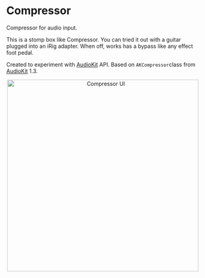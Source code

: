 # Compressor
Compressor for audio input.

This is a stomp box like Compressor. You can tried it out with a guitar plugged into an iRig adapter. When off, works has a bypass like any effect foot pedal.

Created to experiment with [AudioKit](http://audiokit.io/) API. Based on `AKCompressor`class from [AudioKit](http://audiokit.io/)  1.3.

<p align="center">
  <img src="https://github.com/pd3v/Compressor/blob/master/Compressor/compressor_app_ui.png" alt="Compressor UI" height="500"/>
</p>


